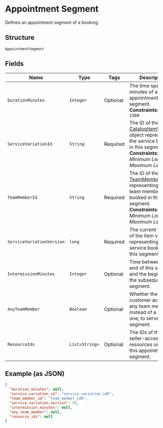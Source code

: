 
# Appointment Segment

Defines an appointment segment of a booking.

## Structure

`AppointmentSegment`

## Fields

| Name | Type | Tags | Description | Getter |
|  --- | --- | --- | --- | --- |
| `DurationMinutes` | `Integer` | Optional | The time span in minutes of an appointment segment.<br>**Constraints**: `<= 1500` | Integer getDurationMinutes() |
| `ServiceVariationId` | `String` | Required | The ID of the [CatalogItemVariation](../../doc/models/catalog-item-variation.md) object representing the service booked in this segment.<br>**Constraints**: *Minimum Length*: `1`, *Maximum Length*: `36` | String getServiceVariationId() |
| `TeamMemberId` | `String` | Required | The ID of the [TeamMember](../../doc/models/team-member.md) object representing the team member booked in this segment.<br>**Constraints**: *Minimum Length*: `1`, *Maximum Length*: `32` | String getTeamMemberId() |
| `ServiceVariationVersion` | `long` | Required | The current version of the item variation representing the service booked in this segment. | long getServiceVariationVersion() |
| `IntermissionMinutes` | `Integer` | Optional | Time between the end of this segment and the beginning of the subsequent segment. | Integer getIntermissionMinutes() |
| `AnyTeamMember` | `Boolean` | Optional | Whether the customer accepts any team member, instead of a specific one, to serve this segment. | Boolean getAnyTeamMember() |
| `ResourceIds` | `List<String>` | Optional | The IDs of the seller-accessible resources used for this appointment segment. | List<String> getResourceIds() |

## Example (as JSON)

```json
{
  "duration_minutes": null,
  "service_variation_id": "service_variation_id6",
  "team_member_id": "team_member_id0",
  "service_variation_version": 56,
  "intermission_minutes": null,
  "any_team_member": null,
  "resource_ids": null
}
```


